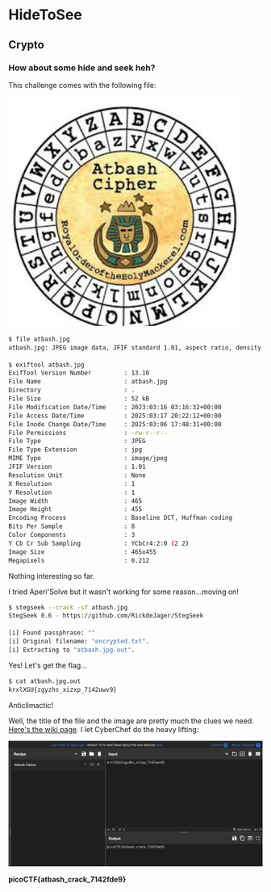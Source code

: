 # HideToSee

## Crypto

### How about some hide and seek heh?

This challenge comes with the following file:

![atbash](./atbash.jpg)

```sh
$ file atbash.jpg
atbash.jpg: JPEG image data, JFIF standard 1.01, aspect ratio, density 1x1, segment length 16, baseline, precision 8, 465x455, components 3

$ exiftool atbash.jpg
ExifTool Version Number         : 13.10
File Name                       : atbash.jpg
Directory                       : .
File Size                       : 52 kB
File Modification Date/Time     : 2023:03:16 03:16:32+00:00
File Access Date/Time           : 2025:03:17 20:22:12+00:00
File Inode Change Date/Time     : 2025:03:06 17:48:31+00:00
File Permissions                : -rw-r--r--
File Type                       : JPEG
File Type Extension             : jpg
MIME Type                       : image/jpeg
JFIF Version                    : 1.01
Resolution Unit                 : None
X Resolution                    : 1
Y Resolution                    : 1
Image Width                     : 465
Image Height                    : 455
Encoding Process                : Baseline DCT, Huffman coding
Bits Per Sample                 : 8
Color Components                : 3
Y Cb Cr Sub Sampling            : YCbCr4:2:0 (2 2)
Image Size                      : 465x455
Megapixels                      : 0.212
```
Nothing interesting so far.

I tried Aperi'Solve but it wasn't working for some reason...moving on!

```sh
$ stegseek --crack -sf atbash.jpg
StegSeek 0.6 - https://github.com/RickdeJager/StegSeek

[i] Found passphrase: ""
[i] Original filename: "encrypted.txt".
[i] Extracting to "atbash.jpg.out".
```

Yes! Let's get the flag...

```sh
$ cat atbash.jpg.out 
krxlXGU{zgyzhs_xizxp_7142uwv9}
```

Anticlimactic!

Well, the title of the file and the image are pretty much the clues we need.  [Here's the wiki page](https://en.wikipedia.org/wiki/Atbash).  I let CyberChef do the heavy lifting:

![cyberchef](./cyberchef_atbash.png)

**picoCTF{atbash_crack_7142fde9}**
